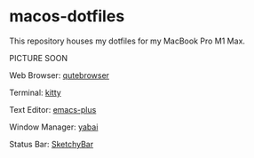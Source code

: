 # macos-dotfiles
This repository houses my dotfiles for my MacBook Pro M1 Max.

PICTURE SOON

Web Browser: [qutebrowser](https://qutebrowser.org)

Terminal: [kitty](https://sw.kovidgoyal.net/kitty)

Text Editor: [emacs-plus](https://github.com/d12frosted/homebrew-emacs-plus)

Window Manager: [yabai](https://github.com/koekeishiya/yabai)

Status Bar: [SketchyBar](https://github.com/FelixKratz/SketchyBar)